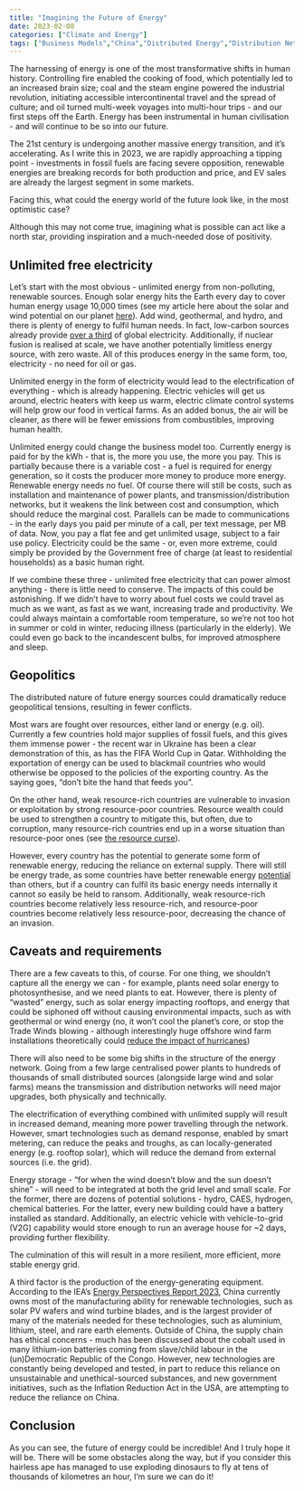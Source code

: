 ```yaml
---
title: "Imagining the Future of Energy"
date: 2023-02-08
categories: ["Climate and Energy"]
tags: ["Business Models","China","Distributed Energy","Distribution Networks","Electricity","Electrification","Energy","Energy Storage","EVs","Future","Geopolitics","Health","Heat Pumps","IEA","Oil","Renewable Energy","Solar","Supply Chain","Transmission Networks","V2G","Vertical Farming","War","Wind"]
---
```


The harnessing of energy is one of the most transformative shifts in human history. Controlling fire enabled the cooking of food, which potentially led to an increased brain size; coal and the steam engine powered the industrial revolution, initiating accessible intercontinental travel and the spread of culture; and oil turned multi-week voyages into multi-hour trips - and our first steps off the Earth. Energy has been instrumental in human civilisation - and will continue to be so into our future.

The 21st century is undergoing another massive energy transition, and it’s accelerating. As I write this in 2023, we are rapidly approaching a tipping point - investments in fossil fuels are facing severe opposition, renewable energies are breaking records for both production and price, and EV sales are already the largest segment in some markets.

Facing this, what could the energy world of the future look like, in the most optimistic case?

Although this may not come true, imagining what is possible can act like a north star, providing inspiration and a much-needed dose of positivity.

## Unlimited free electricity

Let’s start with the most obvious - unlimited energy from non-polluting, renewable sources. Enough solar energy hits the Earth every day to cover human energy usage 10,000 times (see my article here about the solar and wind potential on our planet [here](https://www.jamesgibbins.com/posts/wind-solar-potential/)). Add wind, geothermal, and hydro, and there is plenty of energy to fulfil human needs. In fact, low-carbon sources already provide [over a third](https://ourworldindata.org/electricity-mix#electricity-is-only-one-part-of-total-energy-decarbonizing-electricity-is-only-one-step-towards-a-low-carbon-energy-system) of global electricity. Additionally, if nuclear fusion is realised at scale, we have another potentially limitless energy source, with zero waste. All of this produces energy in the same form, too, electricity - no need for oil or gas.

Unlimited energy in the form of electricity would lead to the electrification of everything - which is already happening. Electric vehicles will get us around, electric heaters with keep us warm, electric climate control systems will help grow our food in vertical farms. As an added bonus, the air will be cleaner, as there will be fewer emissions from combustibles, improving human health.

Unlimited energy could change the business model too. Currently energy is paid for by the kWh - that is, the more you use, the more you pay. This is partially because there is a variable cost - a fuel is required for energy generation, so it costs the producer more money to produce more energy. Renewable energy needs no fuel. Of course there will still be costs, such as installation and maintenance of power plants, and transmission/distribution networks, but it weakens the link between cost and consumption, which should reduce the marginal cost. Parallels can be made to communications - in the early days you paid per minute of a call, per text message, per MB of data. Now, you pay a flat fee and get unlimited usage, subject to a fair use policy. Electricity could be the same - or, even more extreme, could simply be provided by the Government free of charge (at least to residential households) as a basic human right.

If we combine these three - unlimited free electricity that can power almost anything - there is little need to conserve. The impacts of this could be astonishing. If we didn’t have to worry about fuel costs we could travel as much as we want, as fast as we want, increasing trade and productivity. We could always maintain a comfortable room temperature, so we’re not too hot in summer or cold in winter, reducing illness (particularly in the elderly). We could even go back to the incandescent bulbs, for improved atmosphere and sleep.

## Geopolitics

The distributed nature of future energy sources could dramatically reduce geopolitical tensions, resulting in fewer conflicts.

Most wars are fought over resources, either land or energy (e.g. oil). Currently a few countries hold major supplies of fossil fuels, and this gives them immense power - the recent war in Ukraine has been a clear demonstration of this, as has the FIFA World Cup in Qatar. Withholding the exportation of energy can be used to blackmail countries who would otherwise be opposed to the policies of the exporting country. As the saying goes, “don’t bite the hand that feeds you”.

On the other hand, weak resource-rich countries are vulnerable to invasion or exploitation by strong resource-poor countries. Resource wealth could be used to strengthen a country to mitigate this, but often, due to corruption, many resource-rich countries end up in a worse situation than resource-poor ones (see [the resource curse](https://en.wikipedia.org/wiki/Resource_curse)).

However, every country has the potential to generate some form of renewable energy, reducing the reliance on external supply. There will still be energy trade, as some countries have better renewable energy [potential](https://www.jamesgibbins.com/posts/wind-solar-potential/) than others, but if a country can fulfil its basic energy needs internally it cannot so easily be held to ransom. Additionally, weak resource-rich countries become relatively less resource-rich, and resource-poor countries become relatively less resource-poor, decreasing the chance of an invasion.

## Caveats and requirements

There are a few caveats to this, of course. For one thing, we shouldn’t capture all the energy we can - for example, plants need solar energy to photosynthesise, and we need plants to eat. However, there is plenty of “wasted” energy, such as solar energy impacting rooftops, and energy that could be siphoned off without causing environmental impacts, such as with geothermal or wind energy (no, it won’t cool the planet’s core, or stop the Trade Winds blowing - although interestingly huge offshore wind farm installations theoretically could [reduce the impact of hurricanes](https://www.sciencedaily.com/releases/2018/10/181017141024.htm))

There will also need to be some big shifts in the structure of the energy network. Going from a few large centralised power plants to hundreds of thousands of small distributed sources (alongside large wind and solar farms) means the transmission and distribution networks will need major upgrades, both physically and technically.

The electrification of everything combined with unlimited supply will result in increased demand, meaning more power travelling through the network. However, smart technologies such as demand response, enabled by smart metering, can reduce the peaks and troughs, as can locally-generated energy (e.g. rooftop solar), which will reduce the demand from external sources (i.e. the grid).

Energy storage - “for when the wind doesn’t blow and the sun doesn’t shine” - will need to be integrated at both the grid level and small scale. For the former, there are dozens of potential solutions - hydro, CAES, hydrogen, chemical batteries. For the latter, every new building could have a battery installed as standard. Additionally, an electric vehicle with vehicle-to-grid (V2G) capability would store enough to run an average house for ~2 days, providing further flexibility.

The culmination of this will result in a more resilient, more efficient, more stable energy grid.

A third factor is the production of the energy-generating equipment. According to the IEA’s [Energy Perspectives Report 2023](https://iea.blob.core.windows.net/assets/a86b480e-2b03-4e25-bae1-da1395e0b620/EnergyTechnologyPerspectives2023.pdf), China currently owns most of the manufacturing ability for renewable technologies, such as solar PV wafers and wind turbine blades, and is the largest provider of many of the materials needed for these technologies, such as aluminium, lithium, steel, and rare earth elements. Outside of China, the supply chain has ethical concerns - much has been discussed about the cobalt used in many lithium-ion batteries coming from slave/child labour in the (un)Democratic Republic of the Congo. However, new technologies are constantly being developed and tested, in part to reduce this reliance on unsustainable and unethical-sourced substances, and new government initiatives, such as the Inflation Reduction Act in the USA, are attempting to reduce the reliance on China.

## Conclusion

As you can see, the future of energy could be incredible! And I truly hope it will be. There will be some obstacles along the way, but if you consider this hairless ape has managed to use exploding dinosaurs to fly at tens of thousands of kilometres an hour, I’m sure we can do it!
